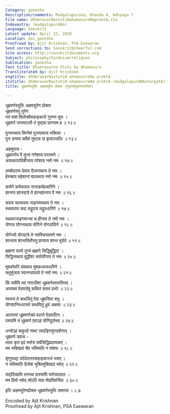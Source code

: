 ```yaml
---
Category: ganesha
Description/comments: Mudgalapurana, Khanda 8, Adhyaya 7
File name: dhUmravarNastutiHahamasureNaproktA.itx
Indexextra: (mudgalapurANa)
Language: Sanskrit
Latest update: April 23, 2020
Location: doc_ganesha
Proofread by: Ajit Krishnan, PSA Easwaran
Send corrections to: Sanskrit@cheerful.com
Site access: http://sanskritdocuments.org
Subject: philosophy/hinduism/religion
Sublocation: ganesha
Text title: Dhumravarna Stuti by Ahamasura
Transliterated by: Ajit Krishnan
engtitle: dhUmravarNastutiH ahamasureNa proktA
itxtitle: dhUmravarNastutiH ahamasureNa proktA (mudgalapurANAntargatA)
title: धूम्रवर्णस्तुतिः अहमसुरेण प्रोक्ता (मुद्गलपुराणान्तर्गता)

---
```

  
 धूम्रवर्णस्तुतिः अहमसुरेण प्रोक्ता   
धूम्रवर्णस्तु तुरेण  
गतं पाशं विलोक्यैवाहङ्कारो गुरुणा युतः ।  
धूम्रवर्ण जगामाऽसौ तं दृष्ट्वा प्रणनाम ह ॥ १२॥  
  
पुनरुत्थाय विघ्नेशं पूजयामास भक्तितः ।  
पुनः प्रणम्य सर्वेशं तुष्टाव स कृताञ्जलिः ॥ १३॥  
  
अहमुवाच -  
धूम्रवर्णाय वै तुभ्यं गणेशाय परात्मने ।  
अव्यकायादिबीजाय परेशाय नमो नमः ॥ १४॥  
  
लम्बोदराय देवाय दैत्यनाथाय ते नमः ।  
हेरम्बाय महेशानां बालकाय नमो नमः ॥ १५॥  
  
कर्मणे कर्मरूपाय नानाकर्मप्रचारिणे ।  
ज्ञानाय ज्ञानदात्रे ते ज्ञानज्ञानाय वै नमः ॥ १६॥  
  
चराय चररूपाय जङ्गमस्थाय ते नमः ।  
स्थावराय सदा तद्रूपाय तद्रूपधारिणे ॥ १७॥  
  
स्थावरजङ्गमाभ्यां च हीनाय ते नमो नमः ।  
योगाय योगनाथाय योगिने योगदायिने ॥ १८॥  
  
योगेभ्यो योगदात्रे ते नमश्चिन्तामणे नमः ।  
शान्ताय शान्तचित्तैस्तु प्राप्याय शान्त मूर्यते ॥ १९॥  
  
ब्रह्मणां पतये तुभ्यं ब्रह्मणे सिद्धिबुद्धिद! ।  
सिद्धिनाथाय बुद्धीश! तयोर्योगाय ते नमः ॥ २०॥  
  
मूषकोपरि संस्थाय मूषकध्वजधारिणे ।  
चतुर्भुजाय स्वानन्दपतये ते नमो नमः ॥ २१॥  
  
किं स्तौमि त्वां गणाधीश! धूम्रवर्णस्वरूपिणम् ।  
अव्यक्तं वेदवादेषु कथितं सततं प्रभो! ॥ २२॥  
  
स्वरूपं ते कथयितुं वेदा धूम्रायिता बभुः ।  
योगशान्तिधरास्ते कथयितुं ध्रुवं अक्षमाः ॥ २३॥  
  
अतस्त्वां धूम्रवर्णाख्यं वदन्ते वेदवादिनः ।  
पश्यामि तं धूम्रवर्ण एवाऽहं योगिदुर्लभम् ॥ २४॥  
  
धन्योऽहं सकुलो नाथ! त्वदङ्गियुगदर्शनात् ।  
धूम्रवर्ण उवाच -  
त्वया कृतं इदं स्तोत्रं सर्वसिद्धिप्रदायकम् ।  
मम भक्तिप्रदं चैव भविष्यति न संशयः ॥ २८॥  
  
शृणुयाद्यः पठेदेतत्तस्याहङ्कारजं भयम् ।  
न भसिष्यति दैत्येश भुक्तिमुक्तिप्रदं भवेत् ॥ २९॥  
  
यद्यदिच्छति तत्तच्च दास्यामि स्तोत्रपाठतः ।  
मम प्रियो भवेत् सोऽपि सदा मोहविवर्जितः ॥ ३०॥  
  
इति अहमसुरेणप्रोक्ता धूम्रवर्णस्तुतिः समाप्ता । ८.७  
  
  
Encoded by Ajit Krishnan  
Proofread by Ajit Krishnan, PSA Easwaran  
  
